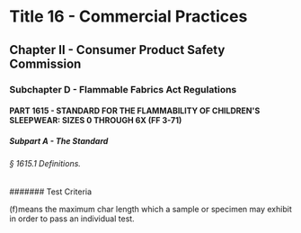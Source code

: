 
# Title 16 - Commercial Practices
## Chapter II - Consumer Product Safety Commission
### Subchapter D - Flammable Fabrics Act Regulations
#### PART 1615 - STANDARD FOR THE FLAMMABILITY OF CHILDREN'S SLEEPWEAR: SIZES 0 THROUGH 6X (FF 3-71)
##### Subpart A - The Standard
###### § 1615.1 Definitions.
####### Test Criteria

(f)means the maximum char length which a sample or specimen may exhibit in order to pass an individual test.
